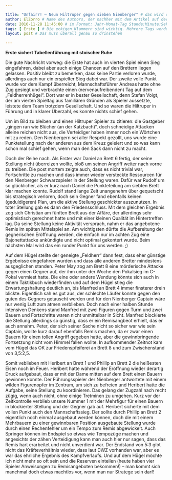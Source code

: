 ```yaml
---

title: "Unfair?! – Neun Hiltruper gegen sieben Nienberger" # das wird der Titel der Seite, am besten in Anführungszeichen (z.B. wenn er Sonderzeichen enthält)
author: ElZorro # Name des Authors, der nachher mit dem Artikel auf der Seite angezeigt wird; das ist unabhängig vom github-Benutzernamen
date: 2016-11-28 11:45:00 # im Format: Jahr-Monat-Tag Stunde:Minute:Sekunde, die Uhrzeit ist optional
tags: [ Erste ] # Die eckigen Klammern sind wichtig. Mehrere Tags werden durch Kommas separiert
layout: post # Das muss überall genau so drinstehen

---
```

**Erste sichert Tabellenführung mit stoischer Ruhe** 

Die gute Nachricht vorweg: die Erste hat auch im vierten Spiel einen Sieg eingefahren, dabei aber auch einige Chancen auf den Brettern liegen gelassen. Positiv bleibt zu bemerken, dass keine Partie verloren wurde, allerdings auch nur ein erspielter Sieg dabei war. Der zweite volle Punkt wurde vor dem Kampf überreicht, Mannschaftsführer Andreas hatte ohne Zug gesiegt und verbrachte einen (nervenaufreibenden) Tag auf dem „Feldherrenhügel“. Dort war er in bester Gesellschaft, denn Stefan Voigt, der am vierten Spieltag aus familiären Gründen als Spieler aussetzte, leistete dem Team trotzdem Gesellschaft. Und so waren die Hiltruper in Führung und in klarer Überzahl, es konnte nichts schief gehen.
<!-- continue -->
Um im Bild zu bleiben und einen Hiltruper Spieler zu zitieren: die Gastgeber „gingen ran wie Blücher (an der Katzbach)“, doch schneidige Attacken alleine reichen nicht aus, die Verteidiger haben immer noch ein Wörtchen mit zu reden. Den Nienbergern sei aller Respekt gezollt, uns wurde eine Punkteteilung nach der anderen aus dem Kreuz geleiert und so was kann schon mal schief gehen, wenn man den Sack dann nicht zu macht.

Doch der Reihe nach. Als Erster war Daniel an Brett 6 fertig, der seine Stellung nicht überreizen wollte, bloß um seinen Angriff weiter nach vorne zu treiben. Die post mortem zeigte auch, dass es nicht trivial war, Fortschritte zu machen und dass immer wieder versteckte Ressourcen für den Nienberger Schwarzspieler in der Stellung waren. Dafür war Rudolf um so glücklicher, als er kurz nach Daniel die Punkteteilung am siebten Brett klar machen konnte. Rudolf stand lange Zeit unangenehm über gequetscht bis strategisch verloren, doch sein Gegner fand ebenfalls keinen (geduldigeren) Plan, um die aktive Stellung geschickter auszunutzen. In toter Stellung gab es dann den Friedensschluss. Mit dem gleichen Ergebnis zog sich Christian am fünften Brett aus der Affäre, der allerdings sehr optimistisch gerechnet hatte und mit einer kleinen Qualität im Hintertreffen lag. Da seine Stellung keine Aktivität versprach, nahm er das angebotene Remis im späten Mittelspiel an. Am wichtigsten dürfte die Aufbereitung der gegnerischen Eröffnung werden, die einfach nur im achten Zug eine Bajonettattacke ankündigte und nicht optimal gekontert wurde. Beim nächsten Mal wird das ein runder Punkt für uns werden. ;)

Auf dem Hügel stellte der geneigte „Feldherr“ dann fest, dass eher günstige Ergebnisse eingefahren wurden und dass alle anderen Bretter mindestens ausgeglichen standen. Peter May zog am Brett 8 eine mörderische Attacke gegen einen Gegner auf, der ihm unter der Woche den Pokalsieg im C-Pokal vermiest hatte. Die eine oder andere Wendung könnte sich auch in einem Taktikbuch wiederfinden und auf dem Hügel stieg die Erwartungshaltung deutlich an, bis Manfred an Brett 4 immer finsterer drein blickte. Eigentlich sah es gut aus, der schlechte Läufer konnte gegen den guten des Gegners getauscht werden und für den Nienberger Captain wäre nur wenig Luft zum atmen verblieben. Doch nach einer halben Stunde intensiven Denkens stand Manfred mit zwei Figuren gegen Turm und zwei Bauern und Fortschritte waren nicht unmittelbar in Sicht. Manfred blockierte die Stellung allerdings so günstig, dass er ein Remisangbeot erhielt, das er auch annahm. Peter, der sich seiner Sache nicht so sicher war wie sein Captain, wollte kurz darauf ebenfalls Remis machen, da er zwar einen Bauern für einen tollen Angriff gegeben hatte, aber die gewinnbringende Fortsetzung nicht vom Himmel fallen wollte. In aufkommender Zeitnot kam vom Hügel das OK zur Friedenspfeiferei an Brett 8 und zum Zwischenstand von 3,5:2,5.

Somit veblieben mit Heribert an Brett 1 und Phillip an Brett 2 die heißesten Eisen noch im Feuer. Heribert hatte während der Eröffnung wieder derartig Druck aufgebaut, dass er mit der Dame mitten auf dem Brett einen Bauern gewinnen konnte. Der Führungsspieler der Nienberger antwortete mit einem wilden Figurenopfer im Zentrum, um sich zu befreien und Heribert hatte die Aufgabe, seine Stellung zu koordinieren. Das gelang der Zugzahl nach recht zügig, wenn auch nicht, ohne einige Tretminen zu umgehen. Kurz vor der Zeitkontrolle verblieb unsere Nummer 1 mit der Mehrfigur für einen Bauern in blockierter Stellung und der Gegner gab auf. Heribert sicherte mit dem vollen Punkt auch den Mannschaftssieg. Der sollte durch Phillip an Brett 2 eigentlich noch einmal ausgebaut werden können, doch die mit einem Mehrbauern zu einer gewinnbaren Position ausgebaute Stellung wurde durch einen Rechenfehler um ein Tempo zum Remis abgewickelt. Auch Springer können im Endspiel so etwas wie Tempozüge machen und angesichts der zähen Verteidigung kann man auch hier nur sagen, dass das Remis hart erarbeitet und nicht unverdient war. Der Endstand von 5:3 gibt nicht das Kräfteverhältnis wieder, dass laut DWZ vorhanden war, aber es war das ehrliche Ergebnis des Kampfverlaufs. Und auf dem Hügel möchte ich nicht mehr so oft sein und die Reserven einteilen (heute haben vier Spieler Anweisungen zu Remisangeboten bekommen!) – man kommt sich manchmal doch etwas machtlos vor, wenn man nur Stratege sein darf! 
